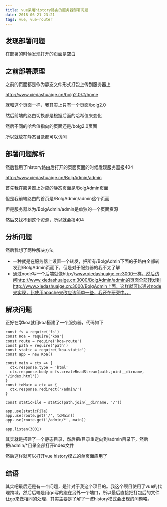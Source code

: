 ```yaml
---
title: vue采用history路由的服务器部署问题
date: 2018-06-21 23:21
tags: vue, vue-router
---
```


<!--more-->

## 发现部署问题
在部署的时候发现打开的页面是空白

## 之前部署原理
之前的页面都是作为静态文件形式打包上传到服务器上

http://www.xiedashuaige.cn/bolg2.0/#/home

就和这个页面一样，我其实上只有一个页面/bolg2.0

然后前端的路由切换都是根据后面的哈希值来变化

然后不同的哈希值指向的页面还是/bolg2.0页面

所以就放在静态目录都可以访问

## 部署问题解析
然后我用了history路由后打开的页面页面的时候发现服务器报404

http://www.xiedashuaige.cn/BolgAdmin/admin

首先我在服务器上对应的静态页面是/BolgAdmin页面

但是我前端路由的首页是/BolgAdmin/admin这个页面

但是服务器以为/BolgAdmin/admin是单独的一个页面资源

然后又找不到这个资源，所以就会报404

## 分析问题
然后我想了两种解决方法
* 一种就是在服务器上设置一个转发，把所有/BolgAdmin下面的子路由全部转发到/BolgAdmin页面下，但是对于服务器的我不太了解
* 通过node写一个后端就像http://www.xiedashuaige.cn:3000一样，然后访问http://www.xiedashuaige.cn:3000/BolgAdmin/admin的页面全部转发到http://www.xiedashuaige.cn:3000/BolgAdmin上面，这样就可以通过node来实现，比使用apache来改应该简单一些，我还在研究中。。

## 解决问题
正好在学koa就用koa搭建了一个服务器，代码如下

```
const fs = require('fs')
const Koa = require('koa')
const route = require('koa-route')
const path = require('path')
const static = require('koa-static')
const app = new Koa()

const main = ctx => {
  ctx.response.type = 'html'
  ctx.response.body = fs.createReadStream(path.join(__dirname,  '/index.html'))
}
const toMain = ctx => {
  ctx.response.redirect('/admin/')
}

const staticFile = static(path.join(__dirname, '/'))

app.use(staticFile)
app.use(route.get('/', toMain))
app.use(route.get('/admin/*', main))

app.listen(3001)

```

其实就是搭建了一个静态目录，然后把/目录重定向到/admin目录下，然后把/admin/*目录全部打开index文件

然后这样就可以打开vue  history模式的单页面应用了

## 结语
其实吧最后还是有一个问题，是针对于我这个项目的。我这个项目使用了vue的代理跨域，然后后端是用go写的跑在另外一个端口，所以最后直接把打包后的文件让go来做相同的处理，其实主要是了解了一波history模式会出现的问题咯。
